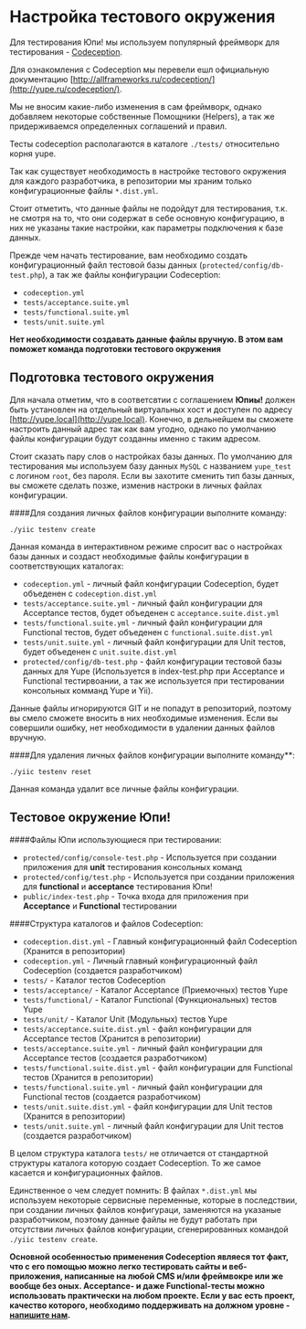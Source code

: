 Настройка тестового окружения
==========================

Для тестирования Юпи! мы используем популярный фреймворк для тестирования - [Codeception](http://codeception.com/).

Для ознакомления с Codeception мы перевели ешл официальную документацию [http://allframeworks.ru/codeception/](http://yupe.ru/codeception/).

Мы не вносим какие-либо изменения в сам фреймворк, однако добавляем некоторые собственные Помощники (Helpers), а так же придерживаемся определенных соглашений и правил.

Тесты codeception располагаются в каталоге `./tests/` относительно корня yupe.

Так как существует необходимость в настройке тестового окружения для каждого разработчика,
в репозитории мы храним только конфигурационные файлы `*.dist.yml`.

Стоит отметить, что данные файлы не подойдут для тестирования, т.к. не смотря на то, что они содержат
в себе основную конфигурацию, в них не указаны такие настройки, как параметры подключения к базе данных.

Прежде чем начать тестирование, вам необходимо создать конфигурационный файл тестовой базы данных (`protected/config/db-test.php`),
а так же файлы конфигурации Codeception:

- `codeception.yml`
- `tests/acceptance.suite.yml`
- `tests/functional.suite.yml`
- `tests/unit.suite.yml`

**Нет необходимости создавать данные файлы вручную. В этом вам поможет команда подготовки тестового окружения**

Подготовка тестового окружения
------------------------------

Для начала отметим, что в соответсвтии с соглашением **Юпиы!** должен быть установлен на отдельный виртуальных хост и доступен по адресу [http://yupe.local](http://yupe.local).
Конечно, в дельнейшем вы сможете настроить данный адрес так как вам угодно, однако по умолчанию файлы конфигурации будут созданны именно с таким адресом.

Стоит сказать пару слов о настройках базы данных. По умолчанию для тестирования мы используем
базу данных `MySQL` с названием `yupe_test` с логином `root`, без пароля. Если вы захотите сменить тип базы
данных, вы сможете сделать позже, изменив настроки в личных файлах конфигурации.

####Для создания личных файлов конфигурации выполните команду:

`./yiic testenv create`

Данная команда в интерактивном режиме спросит вас о настройках базы данных и создаст необходимые
файлы конфигурации в соответствующих каталогах:

- `codeception.yml` - личный файл конфигурации Codeception, будет объеденен с `codeception.dist.yml`
- `tests/acceptance.suite.yml` - личный файл конфигурации для Acceptance тестов, будет объеденен с `acceptance.suite.dist.yml`
- `tests/functional.suite.yml` - личный файл конфигурации для Functional тестов, будет объеденен с `functional.suite.dist.yml`
- `tests/unit.suite.yml` - личный файл конфигурации для Unit тестов, будет объеденен с `unit.suite.dist.yml`
- `protected/config/db-test.php` - файл конфигурации тестовой базы данных для Yupe
(Используется в index-test.php при Acceptance и Functional тестирвоании, а так же используется при тестировании консольных комманд Yupe и Yii).

Данные файлы игнорируются GIT и не попадут в репозиторий, поэтому вы смело сможете вносить в них необходимые изменения.
Если вы совершили ошибку, нет необходимости в удалении данных файлов вручную.

####Для удаления личных файлов конфигурации выполните команду**:

`./yiic testenv reset`

Данная команда удалит все личные файлы конфигурации.

Тестовое окружение Юпи!
--------------------------

####Файлы Юпи использующиеся при тестировании:

- `protected/config/console-test.php` - Используется при создании приложения для **unit** тестирования консольных команд
- `protected/config/test.php` - Используется при создании приложения для **functional** и **acceptance** тестирования Юпи!
- `public/index-test.php` - Точка входа для приложения при **Acceptance** и **Functional** тестировании

####Структура каталогов и файлов Codeception:

- `codeception.dist.yml` - Главный конфигурационный файл Codeception (Хранится в репозитории)
- `codeception.yml` - Личный главный конфигурационный файл Codeception (создается разработчиком)
- `tests/` - Каталог тестов Codeception
- `tests/acceptance/` - Каталог Acceptance (Приемочных) тестов Yupe
- `tests/functional/` - Каталог Functional (Функциональных) тестов Yupe
- `tests/unit/` - Каталог Unit (Модульных) тестов Yupe
- `tests/acceptance.suite.dist.yml` - файл конфигурации для Acceptance тестов (Хранится в репозитории)
- `tests/acceptance.suite.yml` - личный файл конфигурации для Acceptance тестов (создается разработчиком)
- `tests/functional.suite.dist.yml` - файл конфигурации для Functional тестов (Хранится в репозитории)
- `tests/functional.suite.yml` - личный файл конфигурации для Functional тестов (создается разработчиком)
- `tests/unit.suite.dist.yml` - файл конфигурации для Unit тестов (Хранится в репозитории)
- `tests/unit.suite.yml` - личный файл конфигурации для Unit тестов (создается разработчиком)

В целом структура каталога `tests/` не отличается от стандартной структуры каталога которую создает
Codeception. То же самое касается и конфигурационных файлов.

Единственное о чем следует помнить: В файлах `*.dist.yml` мы используем некоторые сервисные переменные, которые в последствии, при создании личных файлов конфигураци,
заменяются на указаные разработчиком, поэтому данные файлы не будут работать при отсутствии личных файлов конфигурации, сгенерированных командой `./yiic testenv create`.

**Основной особенностью применения Codeception являеся тот факт, что с его помощью можно легко тестировать сайты и веб-приложения, написанные на любой CMS и/или фреймвокре или же вообще без оных. Acceptance- и даже Functional-тесты можно использовать практически на любом проекте. Если у вас есть проект, качество которого, необходимо поддерживать на должном уровне - [напишите нам](http://amylabs.ru/contact).**
